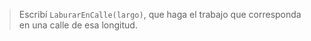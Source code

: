 > Escribí `LaburarEnCalle(largo)`, que haga el trabajo que corresponda en una calle de esa longitud.